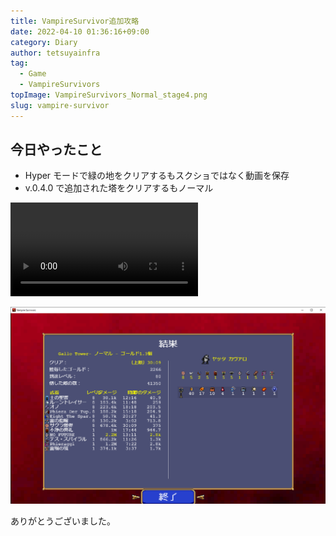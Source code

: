 ```yaml
---
title: VampireSurvivor追加攻略
date: 2022-04-10 01:36:16+09:00
category: Diary
author: tetsuyainfra
tag:
  - Game
  - VampireSurvivors
topImage: VampireSurvivors_Normal_stage4.png
slug: vampire-survivor
---
```


## 今日やったこと

- Hyper モードで緑の地をクリアするもスクショではなく動画を保存
- v.0.4.0 で追加された塔をクリアするもノーマル

![緑の地](./VampireSurvivors_Hyper_stage_green.mp4)

![ノーマル塔](./VampireSurvivors_Normal_stage4.png)

ありがとうございました。
